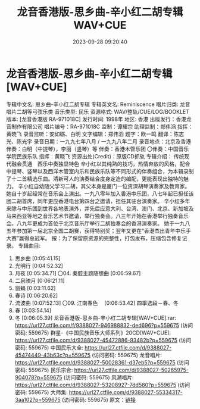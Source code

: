 ﻿---
title: 龙音香港版-思乡曲-辛小红二胡专辑WAV+CUE
date: 2023-09-28 09:20:40
categories: 古典音乐、新世纪、纯音雅乐
tags: 纯音雅乐
---
# 龙音香港版-思乡曲-辛小红二胡专辑[WAV+CUE]

专辑中文名: 思乡曲-辛小红二胡专辑
专辑英文名: Reminiscence
唱片归类: 龙音唱片二胡等弓弦乐类
音乐类型: 民乐
资源格式: WAV/整轨/CUE/LOG/BOOKLET
版本: [龙音香港版 RA-971018C]
发行时间: 1998年
地区: 香港
出版发行：香港龙音制作有限公司
唱片编号：RA-971018C
监制：谭耀宗
助理监制：郑伟滔
指挥：黄晓飞
录音监听：安如砺、白明
文字编辑：郑伟滔
题字：欧一鸣
翻译：陈志光、陈光宇
录音日期：一九九七年八月 / 一九九八年二月
录音地点：北京及香港
伴奏：白明（中提琴），李丽（竖琴）等
伴奏：香港木管乐团
〇伴奏：中国音乐学院民族乐队
指挥：黄晓飞
资源出处(Credit)：原版CD抓轨
专辑介绍：
传统现代融会贯通　西乐中奏独显特色
辛小红以其纯熟的技巧，热情奔放的风格，配合中提琴、竖琴以及西洋木管室内乐和民族乐队等不同形式的伴奏组合，为本辑录制了十二首精选乐曲。清新可人的演奏结合度身定造的编配，更能表现出独特的魅力。
辛小红自幼随父学习二胡，其父本身是厦门一位资深胡琴演奏家及教育家。她自十岁起经常在音乐会上演出。一九八零年加入香港中乐团，八七年起已担任该团二胡首席，同年更应香港电台第四台之邀请，担任其驻台演奏家。
辛小红多年来除与中乐团到世界各地表演外，并先后应意大利、台湾、澳门、北京、新加坡及马来西亚等地之音乐艺术节邀请，举行独奏会。八三年开始在香港举行独奏音乐会。八九年更成为首位于北京音乐厅举行二胡独奏会的香港演奏家。
她于一九八五年参加第一届北京全国二胡赛，获得特别奖；翌年又更在“香港杰出青年中乐手大赛”赢得总冠军。
按：为了保留原资源的完整性，打包发布，压缩包含修复记录。
专辑曲目:
01. 思乡曲 [0:05:41.15]
02. 光明行 [0:04:52.32]
03. 月夜 [0:05:34.71]
〇04. 秦腔主题随想曲 [0:06:59.67]
05. 二泉映月 [0:06:21.11]
06. 窗蝇 [0:03:11.62]
07. 春诗 [0:06:20.62]
08. 流波曲 [0:07:52.13]
〇09. 江南春色　 [0:06:53.42]
四季选段－春、冬
10. 春 [0:03:54.14]
11. 冬 [0:06:05.39]
龙音香港版-思乡曲-辛小红二胡专辑[WAV+CUE].rar: https://url27.ctfile.com/f/9388027-946988832-ded696?p=559675
(访问密码: 559675)
群星-《中国民族音乐大师系列》20CD[WAV+CUE]: https://url27.ctfile.com/d/9388027-45472886-93482b?p=559675
(访问密码: 559675)
中国民乐大全: https://url27.ctfile.com/d/9388027-45474449-43b63c?p=559675
(访问密码: 559675)
龙音唱片: https://url27.ctfile.com/d/9388027-50028361-d37eb5?p=559675
(访问密码: 559675)
民乐宗合: https://url27.ctfile.com/d/9388027-50265975-904078?p=559675
(访问密码: 559675)
风潮唱片: https://url27.ctfile.com/d/9388027-53208927-7dd580?p=559675
(访问密码: 559675)
大师集: https://url27.ctfile.com/d/9388027-55334317-3aa102?p=559675
(访问密码: 559675)
原文：[链接](https://blog.sina.com.cn/s/blog_1647c7e76010313k7.html)